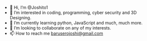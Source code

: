 - 👋 Hi, I’m @Joshito1
- 👀 I’m interested in coding, programming, cyber security and 3D Designing.
- 🌱 I’m currently learning python, JavaScript and much, much more.
- 💞️ I’m looking to collaborate on any of my interests.
- 📫 How to reach me baruserojoshi@gmail.com
